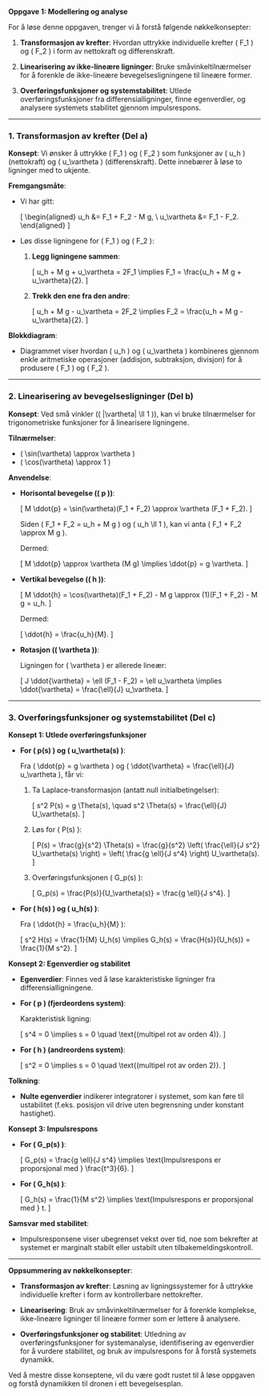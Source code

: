 **Oppgave 1: Modellering og analyse**

For å løse denne oppgaven, trenger vi å forstå følgende nøkkelkonsepter:

1. **Transformasjon av krefter**: Hvordan uttrykke individuelle krefter \( F_1 \) og \( F_2 \) i form av nettokraft og differenskraft.

2. **Linearisering av ikke-lineære ligninger**: Bruke småvinkeltilnærmelser for å forenkle de ikke-lineære bevegelsesligningene til lineære former.

3. **Overføringsfunksjoner og systemstabilitet**: Utlede overføringsfunksjoner fra differensialligninger, finne egenverdier, og analysere systemets stabilitet gjennom impulsrespons.

---

### **1. Transformasjon av krefter (Del a)**

**Konsept**: Vi ønsker å uttrykke \( F_1 \) og \( F_2 \) som funksjoner av \( u_h \) (nettokraft) og \( u_\vartheta \) (differenskraft). Dette innebærer å løse to ligninger med to ukjente.

**Fremgangsmåte**:

- Vi har gitt:

  \[
  \begin{aligned}
  u_h &= F_1 + F_2 - M g, \\
  u_\vartheta &= F_1 - F_2.
  \end{aligned}
  \]

- Løs disse ligningene for \( F_1 \) og \( F_2 \):

  1. **Legg ligningene sammen**:

     \[
     u_h + M g + u_\vartheta = 2F_1 \implies F_1 = \frac{u_h + M g + u_\vartheta}{2}.
     \]

  2. **Trekk den ene fra den andre**:

     \[
     u_h + M g - u_\vartheta = 2F_2 \implies F_2 = \frac{u_h + M g - u_\vartheta}{2}.
     \]

**Blokkdiagram**:

- Diagrammet viser hvordan \( u_h \) og \( u_\vartheta \) kombineres gjennom enkle aritmetiske operasjoner (addisjon, subtraksjon, divisjon) for å produsere \( F_1 \) og \( F_2 \).

---

### **2. Linearisering av bevegelsesligninger (Del b)**

**Konsept**: Ved små vinkler (\( |\vartheta| \ll 1 \)), kan vi bruke tilnærmelser for trigonometriske funksjoner for å linearisere ligningene.

**Tilnærmelser**:

- \( \sin(\vartheta) \approx \vartheta \)
- \( \cos(\vartheta) \approx 1 \)

**Anvendelse**:

- **Horisontal bevegelse (\( p \))**:

  \[
  M \ddot{p} = \sin(\vartheta)(F_1 + F_2) \approx \vartheta (F_1 + F_2).
  \]

  Siden \( F_1 + F_2 = u_h + M g \) og \( u_h \ll 1 \), kan vi anta \( F_1 + F_2 \approx M g \).

  Dermed:

  \[
  M \ddot{p} \approx \vartheta (M g) \implies \ddot{p} = g \vartheta.
  \]

- **Vertikal bevegelse (\( h \))**:

  \[
  M \ddot{h} = \cos(\vartheta)(F_1 + F_2) - M g \approx (1)(F_1 + F_2) - M g = u_h.
  \]

  Dermed:

  \[
  \ddot{h} = \frac{u_h}{M}.
  \]

- **Rotasjon (\( \vartheta \))**:

  Ligningen for \( \vartheta \) er allerede lineær:

  \[
  J \ddot{\vartheta} = \ell (F_1 - F_2) = \ell u_\vartheta \implies \ddot{\vartheta} = \frac{\ell}{J} u_\vartheta.
  \]

---

### **3. Overføringsfunksjoner og systemstabilitet (Del c)**

**Konsept 1: Utlede overføringsfunksjoner**

- **For \( p(s) \) og \( u_\vartheta(s) \)**:

  Fra \( \ddot{p} = g \vartheta \) og \( \ddot{\vartheta} = \frac{\ell}{J} u_\vartheta \), får vi:

  1. Ta Laplace-transformasjon (antatt null initialbetingelser):

     \[
     s^2 P(s) = g \Theta(s), \quad s^2 \Theta(s) = \frac{\ell}{J} U_\vartheta(s).
     \]

  2. Løs for \( P(s) \):

     \[
     P(s) = \frac{g}{s^2} \Theta(s) = \frac{g}{s^2} \left( \frac{\ell}{J s^2} U_\vartheta(s) \right) = \left( \frac{g \ell}{J s^4} \right) U_\vartheta(s).
     \]

  3. Overføringsfunksjonen \( G_p(s) \):

     \[
     G_p(s) = \frac{P(s)}{U_\vartheta(s)} = \frac{g \ell}{J s^4}.
     \]

- **For \( h(s) \) og \( u_h(s) \)**:

  Fra \( \ddot{h} = \frac{u_h}{M} \):

  \[
  s^2 H(s) = \frac{1}{M} U_h(s) \implies G_h(s) = \frac{H(s)}{U_h(s)} = \frac{1}{M s^2}.
  \]

**Konsept 2: Egenverdier og stabilitet**

- **Egenverdier**: Finnes ved å løse karakteristiske ligninger fra differensialligningene.

- **For \( p \) (fjerdeordens system)**:

  Karakteristisk ligning:

  \[
  s^4 = 0 \implies s = 0 \quad \text{(multipel rot av orden 4)}.
  \]

- **For \( h \) (andreordens system)**:

  \[
  s^2 = 0 \implies s = 0 \quad \text{(multipel rot av orden 2)}.
  \]

**Tolkning**:

- **Nulte egenverdier** indikerer integratorer i systemet, som kan føre til ustabilitet (f.eks. posisjon vil drive uten begrensning under konstant hastighet).

**Konsept 3: Impulsrespons**

- **For \( G_p(s) \)**:

  \[
  G_p(s) = \frac{g \ell}{J s^4} \implies \text{Impulsrespons er proporsjonal med } \frac{t^3}{6}.
  \]

- **For \( G_h(s) \)**:

  \[
  G_h(s) = \frac{1}{M s^2} \implies \text{Impulsrespons er proporsjonal med } t.
  \]

**Samsvar med stabilitet**:

- Impulsresponsene viser ubegrenset vekst over tid, noe som bekrefter at systemet er marginalt stabilt eller ustabilt uten tilbakemeldingskontroll.

---

**Oppsummering av nøkkelkonsepter**:

- **Transformasjon av krefter**: Løsning av ligningssystemer for å uttrykke individuelle krefter i form av kontrollerbare nettokrefter.

- **Linearisering**: Bruk av småvinkeltilnærmelser for å forenkle komplekse, ikke-lineære ligninger til lineære former som er lettere å analysere.

- **Overføringsfunksjoner og stabilitet**: Utledning av overføringsfunksjoner for systemanalyse, identifisering av egenverdier for å vurdere stabilitet, og bruk av impulsrespons for å forstå systemets dynamikk.

Ved å mestre disse konseptene, vil du være godt rustet til å løse oppgaven og forstå dynamikken til dronen i ett bevegelsesplan.